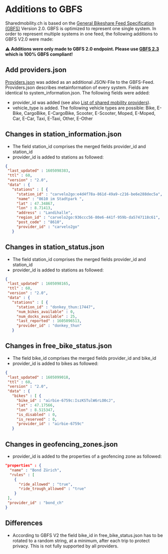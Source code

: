 # Additions to GBFS

Sharedmobility.ch is based on the [General Bikeshare Feed Specification (GBFS)](https://github.com/NABSA/gbfs/blob/v2.0/gbfs.md) Version 2.0.
GBFS is optimized to represent one single system. In order to represent multiple systems in one feed, the following additions to GBFS V2.0 were made:

 ⚠️ **Additions were only made to GBFS 2.0 endpoint. Please use [GBFS 2.3](https://github.com/SFOE/sharedmobility/blob/main/Access%20the%20data.md#gbfs-23-endpoint) which is 100% GBFS compliant!**

## Add providers.json

[Providers.json](https://sharedmobility.ch/providers.json) was added as an additional JSON-File to the GBFS-Feed. Providers.json describes metainformation of every system. Fields are identical to system_information.json. The following fields were added:

* provider_id was added (see also [List of shared mobility providers](https://github.com/SFOE/sharedmobility/blob/main/providers.csv)).
* vehicle_type is added. The following vehicle types are possible: Bike, E-Bike, CargoBike, E-CargoBike, Scooter, E-Scooter, Moped, E-Moped, Car, E-Car, Taxi, E-Taxi, Other, E-Other

## Changes in station_information.json

* The field station_id comprises the merged fields provider_id and station_id
* provider_id is added to stations as followed:
 ```json
{
  "last_updated" : 1605098383,
  "ttl" : 60,
  "version" : "2.0",
  "data" : {
    "stations" : [ {
      "station_id" : "carvelo2go:e4d4f78a-861d-49a9-c216-be6e288dec5a",
      "name" : "8610 im Stadtpark ",
      "lat" : 47.34867,
      "lon" : 8.71413,
      "address" : "Landihalle",
      "region_id" : "carvelo2go:936ccc56-80e6-441f-959b-da5747118c61",
      "post_code" : "8610",
      "provider_id" : "carvelo2go"
    }
```

## Changes in station_status.json

* The field station_id comprises the merged fields provider_id and station_id
* provider_id is added to stations as followed:
 ```json
{
  "last_updated" : 1605098165,
  "ttl" : 60,
  "version" : "2.0",
  "data" : {
    "stations" : [ {
      "station_id" : "donkey_thun:17447",
      "num_bikes_available" : 0,
      "num_docks_available" : 25,
      "last_reported" : 1605096513,
      "provider_id" : "donkey_thun"
    }
```

## Changes in free_bike_status.json

* The field bike_id comprises the merged fields provider_id and bike_id
* provider_id is added to bikes as followed:
 ```json
{
  "last_updated" : 1605099018,
  "ttl" : 60,
  "version" : "2.0",
  "data" : {
    "bikes" : [ {
      "bike_id" : "airbie-6759c:IszKSTulW6rLO0cJ",
      "lat" : 47.17566,
      "lon" : 8.515347,
      "is_disabled" : 0,
      "is_reserved" : 0,
      "provider_id" : "airbie-6759c"
    }
```

## Changes in geofencing_zones.json

* provider_id is added to the properties of a geofencing zone as followed:
 ```json
 "properties" : {
   "name" : "Bond Zürich",
   "rules" : [
     {
       "ride_allowed" : "true",
       "ride_trough_allowed" : "true"
     }
  ],
  "provider_id" : "bond_ch"
}
```

## Differences
* According to GBFS V2 the field bike_id in free_bike_status.json has to be rotated to a random string, at a minimum, after each trip to protect privacy. This is not fully supported by all providers.
